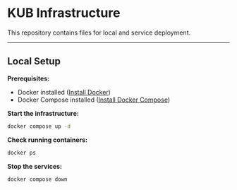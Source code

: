 # KUB Infrastructure

This repository contains files for local and service deployment.

---

## Local Setup

**Prerequisites:**
- Docker installed ([Install Docker](https://docs.docker.com/engine/install/))
- Docker Compose installed ([Install Docker Compose](https://docs.docker.com/compose/install/))

**Start the infrastructure:**
```sh
docker compose up -d
```
**Check running containers:**
```sh
docker ps
```
**Stop the services:**
```sh
docker compose down
```
